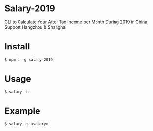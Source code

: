 # Salary-2019

CLI to Calculate Your After Tax Income per Month During 2019 in China, Support Hangzhou & Shanghai

# Install

```shell
$ npm i -g salary-2019
```

# Usage

```shell
$ salary -h
```

# Example

```shell
$ salary -s <salary>
```
